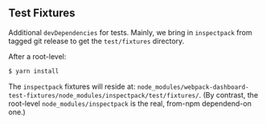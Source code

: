 ## Test Fixtures

Additional `devDependencies` for tests. Mainly, we bring in `inspectpack` from tagged git release to get the `test/fixtures` directory.

After a root-level:

```sh
$ yarn install
```

The `inspectpack` fixtures will reside at: `node_modules/webpack-dashboard-test-fixtures/node_modules/inspectpack/test/fixtures/`. (By contrast, the root-level `node_modules/inspectpack` is the real, from-npm dependend-on one.)
